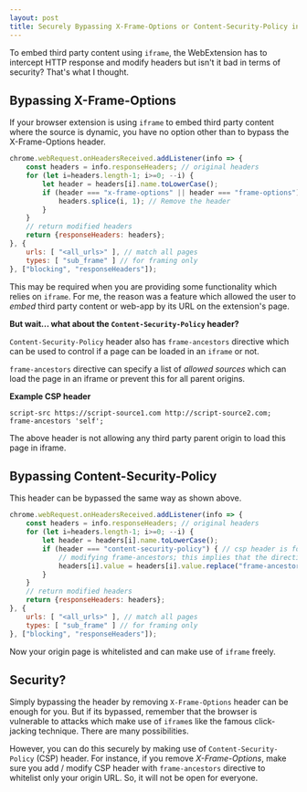 ```yaml
---
layout: post
title: Securely Bypassing X-Frame-Options or Content-Security-Policy in WebExtension
---
```


To embed third party content using `iframe`, the WebExtension has to intercept HTTP response and modify headers but isn't it bad in terms of security? That's what I thought. 

## Bypassing X-Frame-Options

If your browser extension is using `iframe` to embed third party content where the source is dynamic, you have no option other than to bypass the X-Frame-Options header.

```javascript
chrome.webRequest.onHeadersReceived.addListener(info => {
    const headers = info.responseHeaders; // original headers
    for (let i=headers.length-1; i>=0; --i) {
        let header = headers[i].name.toLowerCase();
        if (header === "x-frame-options" || header === "frame-options") {
            headers.splice(i, 1); // Remove the header
        }
    }
    // return modified headers
    return {responseHeaders: headers};
}, {
    urls: [ "<all_urls>" ], // match all pages
    types: [ "sub_frame" ] // for framing only
}, ["blocking", "responseHeaders"]);
```

This may be required when you are providing some functionality which relies on `iframe`. For me, the reason was a feature which allowed the user to _embed_ third party content or web-app by its URL on the extension's page. 

**But wait... what about the `Content-Security-Policy` header?**

`Content-Security-Policy` header also has `frame-ancestors` directive which can be used to control if a page can be loaded in an `iframe` or not. 

`frame-ancestors` directive can specify a list of _allowed sources_ which can load the page in an iframe or prevent this for all parent origins. 

**Example CSP header**

```
script-src https://script-source1.com http://script-source2.com; frame-ancestors 'self';
```



The above header is not allowing any third party parent origin to load this page in iframe. 

## Bypassing Content-Security-Policy

This header can be bypassed the same way as shown above. 

```javascript
chrome.webRequest.onHeadersReceived.addListener(info => {
    const headers = info.responseHeaders; // original headers
    for (let i=headers.length-1; i>=0; --i) {
        let header = headers[i].name.toLowerCase();
        if (header === "content-security-policy") { // csp header is found
            // modifying frame-ancestors; this implies that the directive is already present
            headers[i].value = headers[i].value.replace("frame-ancestors", "frame-ancestors https://yourpage.com/");
        }
    }
    // return modified headers
    return {responseHeaders: headers};
}, {
    urls: [ "<all_urls>" ], // match all pages
    types: [ "sub_frame" ] // for framing only
}, ["blocking", "responseHeaders"]);
```

Now your origin page is whitelisted and can make use of `iframe` freely. 

## Security?

Simply bypassing the header by removing `X-Frame-Options` header can be enough for you. But if its bypassed, remember that the browser is vulnerable to attacks which make use of `iframe`s like the famous click-jacking technique. There are many possibilities. 

However, you can do this securely by making use of `Content-Security-Policy` (CSP) header. For instance, if you remove _X-Frame-Options_, make sure you add / modify CSP header with `frame-ancestors` directive to whitelist only your origin URL. So, it will not be open for everyone.